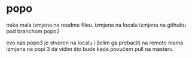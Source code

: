# popo
neka mala izmjena na readme fileu.
izmjena na localu
izmjena na githubu pod branchom popo2

evo nas popo3 je stvoren na localu i želim ga prebaciti na remote
mama izmjena na popi 3 da vidim što bude kada povučem pull na masteru.
